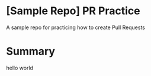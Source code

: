 # [Sample Repo] PR Practice
A sample repo for practicing how to create Pull Requests

# Summary
hello world
